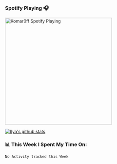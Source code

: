 ### Spotify Playing 🎧

[<img src="https://spotify-playing-puce.vercel.app/api/spotify" alt="Komar0ff Spotify Playing" width="350" />](https://open.spotify.com/user/s6zkxrrclsh72vtvdrqm8ttji)

[![Ilya's github stats](https://github-readme-stats.vercel.app/api?username=komar0ff&count_private=true&theme=graywhite&show_icons=true)](https://github.com/anuraghazra/github-readme-stats)

### 📊 This Week I Spent My Time On:
<!--START_SECTION:waka-->
```text
No Activity tracked this Week
```
<!--END_SECTION:waka-->
